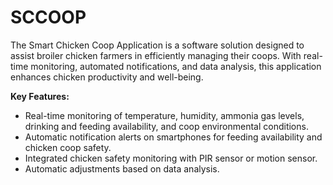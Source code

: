 # SCCOOP
The Smart Chicken Coop Application is a software solution designed to assist broiler chicken farmers in efficiently managing their coops. With real-time monitoring, automated notifications, and data analysis, this application enhances chicken productivity and well-being.

**Key Features:**

- Real-time monitoring of temperature, humidity, ammonia gas levels, drinking and feeding availability, and coop environmental conditions.
- Automatic notification alerts on smartphones for feeding availability and chicken coop safety.
- Integrated chicken safety monitoring with PIR sensor or motion sensor.
- Automatic adjustments based on data analysis.
